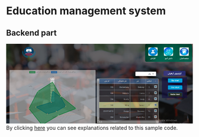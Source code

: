 # Education management system
## Backend part
![Education management system](school1.png)
By clicking [here](https://reza-pishva.github.io/2-school-vue/) you can see explanations related to this sample code.
